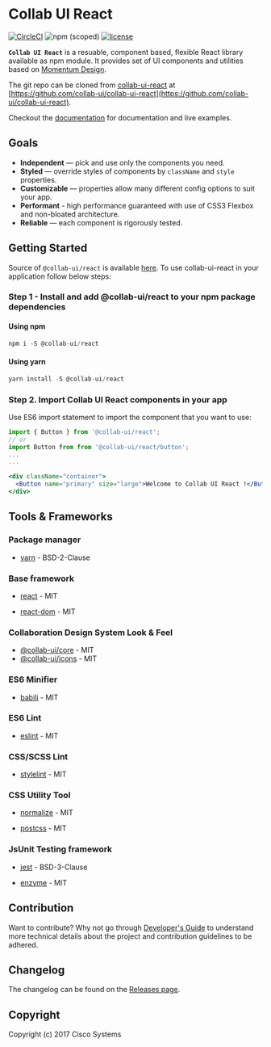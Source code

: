 # Collab UI React

[![CircleCI](https://img.shields.io/circleci/project/github/collab-ui/collab-ui/master.svg)](https://circleci.com/gh/collab-ui/collab-ui/)
![npm (scoped)](https://img.shields.io/npm/v/@collab-ui/react.svg)
[![license](https://img.shields.io/github/license/collab-ui/collab-ui.svg?color=blueviolet)](https://github.com/collab-ui/collab-ui/blob/master/react/LICENSE)

**`Collab UI React`** is a resuable, component based, flexible React library available as
npm module. It provides set of UI components and utilities based on [Momentum Design](https://momentum.design).

The git repo can be cloned from [collab-ui-react](https://github.com/collab-ui/collab-ui-react) at [https://github.com/collab-ui/collab-ui-react](https://github.com/collab-ui/collab-ui-react).

Checkout the [documentation](https://momentum.design) for documentation and live examples.

## Goals
* **Independent** — pick and use only the components you need.
* **Styled** — override styles of components by `className` and `style` properties.
* **Customizable** — properties allow many different config options to suit your app.
* **Performant** - high performance guaranteed with use of CSS3 Flexbox and non-bloated architecture.
* **Reliable** — each component is rigorously tested.

## Getting Started

Source of `@collab-ui/react` is available [here](https://github.com/collab-ui/collab-ui-react).
To use collab-ui-react in your application follow below steps:

### Step 1 - Install and add @collab-ui/react to your npm package dependencies

#### Using npm

```js
npm i -S @collab-ui/react
```

#### Using yarn

```js
yarn install -S @collab-ui/react
```

### Step 2. Import Collab UI React components in your app

Use ES6 import statement to import the component that you want to use:

```jsx
import { Button } from '@collab-ui/react';
// or
import Button from from '@collab-ui/react/button';
...
...

<div className="container">
  <Button name="primary" size="large">Welcome to Collab UI React !</Button>
</div>
```

## Tools & Frameworks

### Package manager

* [yarn](https://github.com/yarnpkg/yarn) - BSD-2-Clause

### Base framework

* [react](https://github.com/facebook/react) - MIT

* [react-dom](https://github.com/facebook/react) - MIT

### Collaboration Design System Look & Feel

* [@collab-ui/core](https://github.com/collab-ui/collab-ui-core) - MIT
* [@collab-ui/icons](https://github.com/collab-ui/collab-ui-icons) - MIT

### ES6 Minifier

* [babili](https://github.com/babel/babili) - MIT

### ES6 Lint

* [eslint](https://github.com/eslint/eslint) - MIT

### CSS/SCSS Lint

* [stylelint](https://github.com/stylelint/stylelint) - MIT

### CSS Utility Tool

* [normalize](https://github.com/necolas/normalize.css) - MIT

* [postcss](https://github.com/postcss/postcss) - MIT

### JsUnit Testing framework

* [jest](https://github.com/facebook/jest) - BSD-3-Clause

* [enzyme](https://github.com/airbnb/enzyme) - MIT


## Contribution

Want to contribute? Why not go through [Developer's Guide](./GETTING_STARTED.md) to understand more technical details about the project and contribution guidelines to be adhered.

## Changelog

The changelog can be found on the [Releases page](https://github.com/collab-ui/collab-ui-react/releases).

## Copyright

Copyright (c) 2017 Cisco Systems
